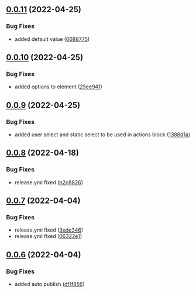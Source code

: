 ## [0.0.11](https://github.com/SpringRole/block-kit-builder/compare/v0.0.10...v0.0.11) (2022-04-25)


### Bug Fixes

* added default value ([6688775](https://github.com/SpringRole/block-kit-builder/commit/66887757874156001671834c72e8dacf17b3d4a9))

## [0.0.10](https://github.com/SpringRole/block-kit-builder/compare/v0.0.9...v0.0.10) (2022-04-25)


### Bug Fixes

* added options to element ([25ee941](https://github.com/SpringRole/block-kit-builder/commit/25ee941956b32816f47d0011bc1e5b05f5d983f6))

## [0.0.9](https://github.com/SpringRole/block-kit-builder/compare/v0.0.8...v0.0.9) (2022-04-25)


### Bug Fixes

* added user select and static select to be used in actions block ([1388d1a](https://github.com/SpringRole/block-kit-builder/commit/1388d1a1ce8852c62d8bf942e991f2d20cff10ba))

## [0.0.8](https://github.com/SpringRole/block-kit-builder/compare/v0.0.7...v0.0.8) (2022-04-18)


### Bug Fixes

* release.yml fixed ([b2c8826](https://github.com/SpringRole/block-kit-builder/commit/b2c882629e3e6ff5885c740d9639956820a5bb6e))

## [0.0.7](https://github.com/SpringRole/block-kit-builder/compare/v0.0.6...v0.0.7) (2022-04-04)


### Bug Fixes

* release.yml fixed ([3ede346](https://github.com/SpringRole/block-kit-builder/commit/3ede346506b69bc1540bea1a09320ec93e8fa538))
* release.yml fixed ([06322e1](https://github.com/SpringRole/block-kit-builder/commit/06322e1375d2611641241ca56f723f703996a182))

## [0.0.6](https://github.com/SpringRole/block-kit-builder/compare/v0.0.5...v0.0.6) (2022-04-04)


### Bug Fixes

* added auto publish ([df1f856](https://github.com/SpringRole/block-kit-builder/commit/df1f85687b4cc01c0fdba93b797b4e85942acdf1))
